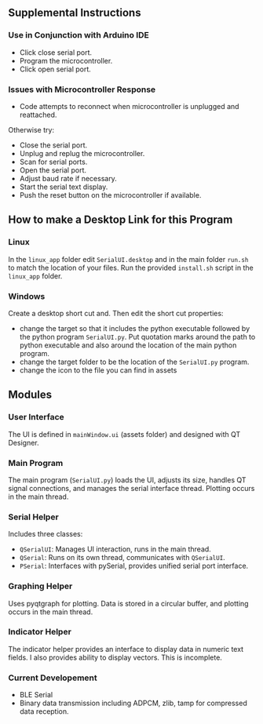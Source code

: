 ## Supplemental Instructions

### Use in Conjunction with Arduino IDE
- Click close serial port.
- Program the microcontroller.
- Click open serial port.

### Issues with Microcontroller Response
- Code attempts to reconnect when microcontroller is unplugged and reattached.

Otherwise try:
- Close the serial port.
- Unplug and replug the microcontroller.
- Scan for serial ports.
- Open the serial port.
- Adjust baud rate if necessary.
- Start the serial text display.
- Push the reset button on the microcontroller if available.

## How to make a Desktop Link for this Program

### Linux
In the `linux_app` folder edit `SerialUI.desktop` and in the main folder `run.sh` to match the location of your files. Run the provided `install.sh` script in the `linux_app` folder.

### Windows
Create a desktop short cut and.
Then edit the short cut properties:
- change the target so that it includes the python executable followed by the python program `SerialUI.py`. Put quotation marks around the path to python executable and also around the location of the main python program.
- change the target folder to be the location of the `SerialUI.py` program.
- change the icon to the file you can find in assets

## Modules

### User Interface
The UI is defined in `mainWindow.ui` (assets folder) and designed with QT Designer.

### Main Program
The main program (`SerialUI.py`) loads the UI, adjusts its size, handles QT signal connections, and manages the serial interface thread. Plotting occurs in the main thread.

### Serial Helper
Includes three classes:
- `QSerialUI`: Manages UI interaction, runs in the main thread.
- `QSerial`: Runs on its own thread, communicates with `QSerialUI`.
- `PSerial`: Interfaces with pySerial, provides unified serial port interface.

### Graphing Helper
Uses pyqtgraph for plotting. Data is stored in a circular buffer, and plotting occurs in the main thread.

### Indicator Helper
The indicator helper provides an interface to display data in numeric text fields. I also provides ability to display vectors. This is incomplete.

### Current Developement
- BLE Serial
- Binary data transmission including ADPCM, zlib, tamp for compressed data reception.
